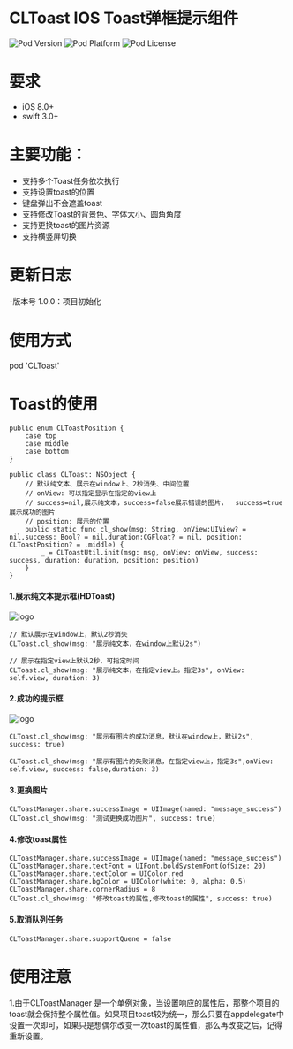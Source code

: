 # CLToast IOS Toast弹框提示组件

![Pod Version](https://img.shields.io/cocoapods/v/CLToast.svg?style=flat)
![Pod Platform](https://img.shields.io/cocoapods/p/CLToast.svg?style=flat)
![Pod License](https://img.shields.io/cocoapods/l/CLToast.svg?style=flat)

# 要求

- iOS 8.0+
- swift 3.0+

# 主要功能：

- 支持多个Toast任务依次执行
- 支持设置toast的位置
- 键盘弹出不会遮盖toast
- 支持修改Toast的背景色、字体大小、圆角角度
- 支持更换toast的图片资源
- 支持横竖屏切换

# 更新日志

-版本号 1.0.0：项目初始化

# 使用方式

pod 'CLToast'

# Toast的使用
```
public enum CLToastPosition {
    case top
    case middle
    case bottom
}

public class CLToast: NSObject {
    // 默认纯文本、展示在window上、2秒消失、中间位置
    // onView: 可以指定显示在指定的view上
    // success=nil,展示纯文本，success=false展示错误的图片，	success=true展示成功的图片
    // position: 展示的位置
    public static func cl_show(msg: String, onView:UIView? = nil,success: Bool? = nil,duration:CGFloat? = nil, position: CLToastPosition? = .middle) {
        _ = CLToastUtil.init(msg: msg, onView: onView, success: success, duration: duration, position: position)
    } 
}
```


#### 1.展示纯文本提示框(HDToast)
![logo](http://images2015.cnblogs.com/blog/818253/201707/818253-20170705151844784-1921693442.png)

	// 默认展示在window上，默认2秒消失
	CLToast.cl_show(msg: "展示纯文本，在window上默认2s")
	
	// 展示在指定view上默认2秒，可指定时间
	CLToast.cl_show(msg: "展示纯文本，在指定view上。指定3s", onView: self.view, duration: 3)

#### 2.成功的提示框
![logo](http://images2015.cnblogs.com/blog/818253/201707/818253-20170705151857300-1222661027.png)

    CLToast.cl_show(msg: "展示有图片的成功消息，默认在window上，默认2s", success: true)

    CLToast.cl_show(msg: "展示有图片的失败消息，在指定view上，指定3s",onView: self.view, success: false,duration: 3)
    

#### 3.更换图片

```
CLToastManager.share.successImage = UIImage(named: "message_success")
CLToast.cl_show(msg: "测试更换成功图片", success: true)
```

#### 4.修改toast属性

```
CLToastManager.share.successImage = UIImage(named: "message_success")
CLToastManager.share.textFont = UIFont.boldSystemFont(ofSize: 20)
CLToastManager.share.textColor = UIColor.red
CLToastManager.share.bgColor = UIColor(white: 0, alpha: 0.5)
CLToastManager.share.cornerRadius = 8
CLToast.cl_show(msg: "修改toast的属性,修改toast的属性", success: true)
```

#### 5.取消队列任务

	CLToastManager.share.supportQuene = false

# 使用注意

1.由于CLToastManager 是一个单例对象，当设置响应的属性后，那整个项目的toast就会保持整个属性值。如果项目toast较为统一，那么只要在appdelegate中设置一次即可，如果只是想偶尔改变一次toast的属性值，那么再改变之后，记得重新设置。

